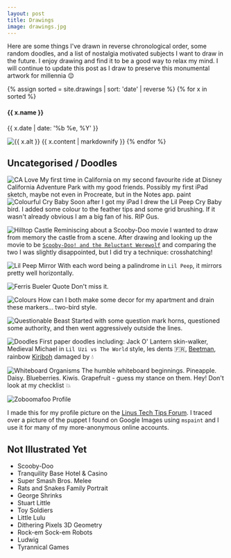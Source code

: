 ```yaml
---
layout: post
title: Drawings
image: drawings.jpg
---
```


Here are some things I've drawn in reverse chronological order, some random doodles, and a list of nostalgia motivated subjects I want to draw in the future. I enjoy drawing and find it to be a good way to relax my mind. I will continue to update this post as I draw to preserve this monumental artwork for millennia :relieved:

<!-- sort by date field desc -->

{% assign sorted = site.drawings | sort: 'date' | reverse %}
{% for x in sorted %}
  <h4>{{ x.name }}</h4>
  <p>{{ x.date | date: '%b %e, %Y' }}</p>
  <img src="/assets/drawings/{{ x.src }}" alt="{{ x.alt }}"/>
  {{ x.content | markdownify }}
{% endfor %}

## Uncategorised / Doodles

![CA Love](/assets/drawings/ca-love.png)
My first time in California on my second favourite ride at Disney California Adventure Park with my good friends. Possibly my first iPad sketch, maybe not even in Procreate, but in the Notes app.
paint
![Colourful Cry Baby](/assets/drawings/cry-baby.png)
Soon after I got my iPad I drew the Lil Peep Cry Baby bird. I added some colour to the feather tips and some grid brushing. If it wasn't already obvious I am a big fan of his. RIP Gus.

![Hilltop Castle](/assets/drawings/hilltop-castle.jpg)
Reminiscing about a Scooby-Doo movie I wanted to draw from memory the castle from a scene. After drawing and looking up the movie to be [`Scooby-Doo! and the Reluctant Werewolf`](https://www.imdb.com/title/tt0189072/) and comparing the two I was slightly disappointed, but I did try a technique: crosshatching!

![Lil Peep Mirror](/assets/drawings/lil-peep-mirror.jpg)
With each word being a palindrome in `Lil Peep`, it mirrors pretty well horizontally.

![Ferris Bueler Quote](/assets/drawings/ferris-bueler.jpg)
Don't miss it.

![Colours](/assets/drawings/colours.jpg)
How can I both make some decor for my apartment and drain these markers... two-bird style.

![Questionable Beast](/assets/drawings/beast.jpg)
Started with some question mark horns, questioned some authority, and then went aggressively outside the lines.

![Doodles](/assets/drawings/doodles.jpg)
First paper doodles including: Jack O' Lantern skin-walker, Medieval Michael in `Lil Uzi vs The World` style, les dents :fr:, [Beetman](https://americandad.fandom.com/wiki/Beetman), rainbow [Kiriboh](https://yugioh.fandom.com/wiki/Kuriboh) damaged by :droplet:

![Whiteboard Organisms](/assets/drawings/whiteboard-organisms.jpg)
The humble whiteboard beginnings. Pineapple. Daisy. Blueberries. Kiwis. Grapefruit - guess my stance on them. Hey! Don't look at my checklist :boom:

![Zoboomafoo Profile](/assets/drawings/lemur.png)

I made this for my profile picture on the [Linus Tech Tips Forum](https://linustechtips.com/profile/787-prolemur/). I traced over a picture of the puppet I found on Google Images using `mspaint` and I use it for many of my more-anonymous online accounts.

## Not Illustrated Yet

- Scooby-Doo
- Tranquility Base Hotel & Casino
- Super Smash Bros. Melee
- Rats and Snakes Family Portrait
- George Shrinks
- Stuart Little
- Toy Soldiers
- Little Lulu
- Dithering Pixels 3D Geometry
- Rock-em Sock-em Robots
- Ludwig
- Tyrannical Games
